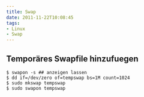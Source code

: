 ```yaml
---
title: Swap
date: 2011-11-22T10:08:45
tags: 
- Linux
- Swap
---
```


## Temporäres Swapfile hinzufuegen

    $ swapon -s ## anzeigen lassen
    $ dd if=/dev/zero of=tempswap bs=1M count=1024
    $ sudo mkswap tempswap
    $ sudo swapon tempswap
